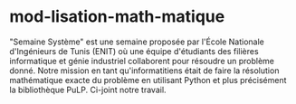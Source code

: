 # mod-lisation-math-matique
"Semaine Système" est une semaine proposée par l'École Nationale d'Ingénieurs de Tunis (ENIT) où une équipe d'étudiants des filières informatique et génie industriel collaborent pour résoudre un problème donné. Notre mission en tant qu'informatitiens était de faire la résolution mathématique exacte du problème en utilisant Python et plus précisément la bibliothèque PuLP. Ci-joint notre travail.
